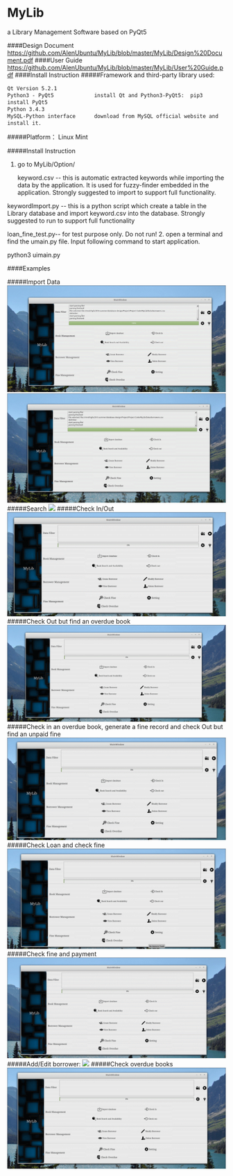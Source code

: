 # MyLib
a Library Management Software based on PyQt5

####Design Document
https://github.com/AlenUbuntu/MyLib/blob/master/MyLib/Design%20Document.pdf
####User Guide
https://github.com/AlenUbuntu/MyLib/blob/master/MyLib/User%20Guide.pdf
####Install Instruction
#####Framework and third-party library used:

    Qt Version 5.2.1
    Python3 - PyQt5             install Qt and Python3-PyQt5:  pip3 install PyQt5
    Python 3.4.3
    MySQL-Python interface      download from MySQL official website and install it.

#####Platform： 
Linux Mint

#####Install Instruction

1. go to MyLib/Option/

   keyword.csv    --   this is automatic extracted keywords while importing the data by the application.
                       It is used for fuzzy-finder embedded in the application. Strongly suggested to
                       import to support full functionality.
                       
  keywordImport.py --  this is a python script which create a table in the Library database and import
                       keyword.csv into the database. Strongly suggested to run to support full functionality

  loan_fine_test.py--  for test purpose only. Do not run!
2. open a terminal and find the umain.py file. Input following command to start application.

   python3 uimain.py
   
####Examples

#####Import Data
![](https://github.com/AlenUbuntu/MyLib/blob/master/MyLib/User%20Guide/import%20data%201.gif)
![](https://github.com/AlenUbuntu/MyLib/blob/master/MyLib/User%20Guide/import%20data%202.gif)
#####Search
![](https://github.com/AlenUbuntu/MyLib/blob/master/MyLib/User%20Guide/search.gif)
#####Check In/Out
![](https://github.com/AlenUbuntu/MyLib/blob/master/MyLib/User%20Guide/check%20out%20and%20in.gif)
#####Check Out but find an overdue book
![](https://github.com/AlenUbuntu/MyLib/blob/master/MyLib/User%20Guide/check_out_overdue.gif)
#####Check in an overdue book, generate a fine record and check Out but find an unpaid fine
![](https://github.com/AlenUbuntu/MyLib/blob/master/MyLib/User%20Guide/Overdue%20and%20fine.gif)
#####Check Loan and check fine
![](https://github.com/AlenUbuntu/MyLib/blob/master/MyLib/User%20Guide/Check%20loan%20and%20fine.gif)
#####Check fine and payment
![](https://github.com/AlenUbuntu/MyLib/blob/master/MyLib/User%20Guide/Check%20fine%20and%20fine%20payment.gif)
#####Add/Edit borrower:
![](https://github.com/AlenUbuntu/MyLib/blob/master/MyLib/User%20Guide/add_edit_borrower.gif)
#####Check overdue books
![](https://github.com/AlenUbuntu/MyLib/blob/master/MyLib/User%20Guide/check_overdue.gif)


